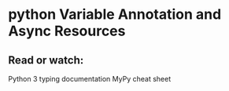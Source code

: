 # python Variable Annotation and Async Resources

## Read or watch:

Python 3 typing documentation
MyPy cheat sheet
